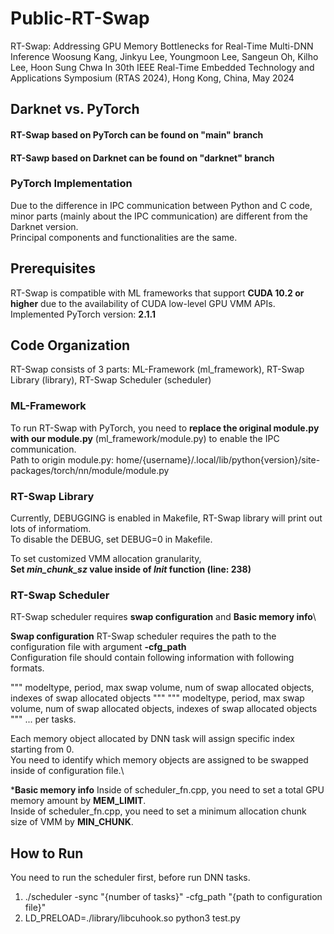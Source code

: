 # Public-RT-Swap
RT-Swap: Addressing GPU Memory Bottlenecks for Real-Time Multi-DNN Inference
Woosung Kang, Jinkyu Lee, Youngmoon Lee, Sangeun Oh, Kilho Lee, Hoon Sung Chwa
In 30th IEEE Real-Time Embedded Technology and Applications Symposium (RTAS 2024), Hong Kong, China, May 2024

## Darknet vs. PyTorch
#### RT-Swap based on PyTorch can be found on "main" branch
#### RT-Sawp based on Darknet can be found on "darknet" branch

### PyTorch Implementation
Due to the difference in IPC communication between Python and C code, minor parts (mainly about the IPC communication) are different from the Darknet version.\
Principal components and functionalities are the same.

## Prerequisites
RT-Swap is compatible with ML frameworks that support **CUDA 10.2 or higher** due to the availability of CUDA low-level GPU VMM APIs.\
Implemented PyTorch version: **2.1.1**

## Code Organization
RT-Swap consists of 3 parts: ML-Framework (ml_framework), RT-Swap Library (library), RT-Swap Scheduler (scheduler)

### ML-Framework
To run RT-Swap with PyTorch, you need to **replace the original module.py with our module.py** (ml_framework/module.py) to enable the IPC communication.\
Path to origin module.py: home/{username}/.local/lib/python{version}/site-packages/torch/nn/module/module.py

### RT-Swap Library
Currently, DEBUGGING is enabled in Makefile, RT-Swap library will print out lots of informatiom.\
To disable the DEBUG, set DEBUG=0 in Makefile.

To set customized VMM allocation granularity,\
**Set _min_chunk_sz_ value inside of _Init_ function (line: 238)**


### RT-Swap Scheduler
RT-Swap scheduler requires **swap configuration** and **Basic memory info**\

**Swap configuration**
RT-Swap scheduler requires the path to the configuration file with argument **-cfg_path**\
Configuration file should contain following information with following formats.

""" modeltype, period, max swap volume, num of swap allocated objects, indexes of swap allocated objects """ 
""" modeltype, period, max swap volume, num of swap allocated objects, indexes of swap allocated objects """ 
                                          ... per tasks.

Each memory object allocated by DNN task will assign specific index starting from 0.\
You need to identify which memory objects are assigned to be swapped inside of configuration file.\

***Basic memory info**
Inside of scheduler_fn.cpp, you need to set a total GPU memory amount by **MEM_LIMIT**.\
Inside of scheduler_fn.cpp, you need to set a minimum allocation chunk size of VMM by **MIN_CHUNK**.

## How to Run
You need to run the scheduler first, before run DNN tasks.

1. ./scheduler -sync "{number of tasks}" -cfg_path "{path to configuration file}"
2. LD_PRELOAD=./library/libcuhook.so python3 test.py

